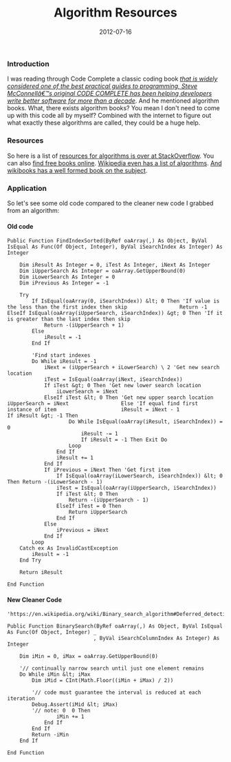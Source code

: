 ﻿---
date: 2012-07-16
title: Algorithm Resources
tags: 
    - algorithm
    - books
    - reference
    - vb.net
---

<h3>Introduction</h3>
I was reading through Code Complete a classic coding book <a href="http://www.amazon.com/Code-Complete-Practical-Handbook-Construction/dp/0735619670/ref=sr_1_1?ie=UTF8&amp;qid=1342466735&amp;sr=8-1&amp;keywords=code+complete"><em>that is widely considered one of the best practical guides to programming, Steve McConnellâ€™s original CODE COMPLETE has been helping developers write better software for more than a decade</em></a>. And he mentioned algorithm books. What, there exists algorithm books? You mean I don't need to come up with this code all by myself? Combined with the internet to figure out what exactly these algorithms are called, they could be a huge help.
<h3>Resources</h3>
So here is a list of <a href="http://stackoverflow.com/questions/366418/resources-and-tutorials-to-get-started-on-algorithms">resources for algorithms is over at StackOverflow</a>. You can also <a href="http://www.freetechbooks.com/algorithms-and-data-structures-f11.html">find free books online</a>. <a href="http://en.wikipedia.org/wiki/List_of_algorithms">Wikipedia even has a list of algorithms</a>. <a href="http://en.wikibooks.org/wiki/Algorithms">And wikibooks has a well formed book on the subject</a>.
<h3>Application</h3>
So let's see some old code compared to the cleaner new code I grabbed from an algorithm:
<h4>Old code</h4>

```vbscript
Public Function FindIndexSorted(ByRef oaArray(,) As Object, ByVal IsEqual As Func(Of Object, Integer), ByVal iSearchIndex As Integer) As Integer

    Dim iResult As Integer = 0, iTest As Integer, iNext As Integer
    Dim iUpperSearch As Integer = oaArray.GetUpperBound(0)
    Dim iLowerSearch As Integer = 0
    Dim iPrevious As Integer = -1

    Try
        If IsEqual(oaArray(0, iSearchIndex)) &lt; 0 Then 'If value is the less than the first index then skip                 Return -1             ElseIf IsEqual(oaArray(iUpperSearch, iSearchIndex)) &gt; 0 Then 'If it is greater than the last index then skip
            Return -(iUpperSearch + 1)
        Else
            iResult = -1
        End If

        'Find start indexes
        Do While iResult = -1
            iNext = (iUpperSearch + iLowerSearch) \ 2 'Get new search location
            iTest = IsEqual(oaArray(iNext, iSearchIndex))
            If iTest &gt; 0 Then 'Get new lower search location
                iLowerSearch = iNext
            ElseIf iTest &lt; 0 Then 'Get new upper search location                     iUpperSearch = iNext                 Else 'If equal find first instance of item                     iResult = iNext - 1                     If iResult &gt; -1 Then
                    Do While IsEqual(oaArray(iResult, iSearchIndex)) = 0
                        iResult -= 1
                        If iResult = -1 Then Exit Do
                    Loop
                End If
                iResult += 1
            End If
            If iPrevious = iNext Then 'Get first item
                If IsEqual(oaArray(iLowerSearch, iSearchIndex)) &lt; 0 Then Return -(iLowerSearch - 1)
                iTest = IsEqual(oaArray(iUpperSearch, iSearchIndex))
                If iTest &lt; 0 Then
                    Return -(iUpperSearch - 1)
                ElseIf iTest = 0 Then
                    Return iUpperSearch
                End If
            Else
                iPrevious = iNext
            End If
        Loop
    Catch ex As InvalidCastException
        iResult = -1
    End Try

    Return iResult

End Function
```

<h4>New Cleaner Code</h4>

```vbscript
'https://en.wikipedia.org/wiki/Binary_search_algorithm#Deferred_detection_of_equality

Public Function BinarySearch(ByRef oaArray(,) As Object, ByVal IsEqual As Func(Of Object, Integer) _
                            , ByVal iSearchColumnIndex As Integer) As Integer

    Dim iMin = 0, iMax = oaArray.GetUpperBound(0)

    '// continually narrow search until just one element remains
    Do While iMin &lt; iMax
        Dim iMid = CInt(Math.Floor((iMin + iMax) / 2))

        '// code must guarantee the interval is reduced at each iteration
        Debug.Assert(iMid &lt; iMax)
        '// note: 0  0 Then
                iMin += 1
            End If
        End If
        Return -iMin
    End If

End Function
```
